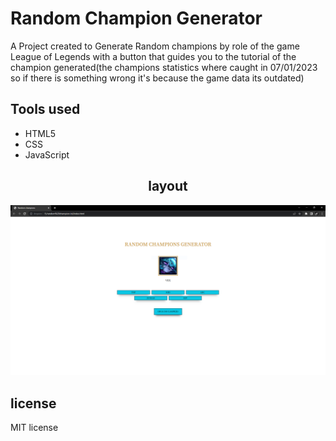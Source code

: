 <h1>Random Champion Generator</h1>
A Project created to Generate Random champions by role of the game League of Legends with a button that guides you to the tutorial of the champion generated(the champions statistics where caught in 07/01/2023 so if there is something wrong it's because the game data its outdated)
<h2>Tools used</h2>
<ul>
<li>HTML5</li>
<li>CSS</li>
<li>JavaScript</li>
</ul>
<h2 align="center">layout</h2>

![](images/finished%20screen.PNG)

<h2>license</h2>
MIT license
